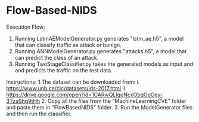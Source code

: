 # Flow-Based-NIDS

Execution Flow:
1. Running LstmAEModelGenerator.py generates "lstm_ae.h5", a model that can classify traffic as attack or benign.
2. Running ANNModelGenerator.py generates "attacks.h5", a model that can predict the class of an attack.
3. Running TwoStageClassifier.py takes the generated models as input and and predicts the traffic on the test data.

Instructions:
1.The dataset can be downloaded from:
  i. https://www.unb.ca/cic/datasets/ids-2017.html
  ii. https://drive.google.com/open?id=1CARwQLIgqNcxObqOoGey-3TzaShq9tHh
2. Copy all the files from the "MachineLearningCVE" folder and paste them in "FlowBasedNIDS" folder.
3. Run the ModelGenerator files and then run the classifier.
